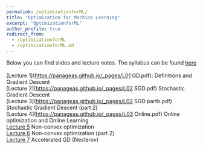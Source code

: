 ```yaml
---
permalink: /optimizationforML/
title: "Optimization for Machine Learning"
excerpt: "OptimizationforML"
author_profile: true
redirect_from: 
  - /optimizationforML
  - /optimizationforML.md
---
```

Below you can find slides and lecture notes. The syllabus can be found [here](https://panageas.github.io/files/syllabus.pdf) <br/>
<br/>
[Lecture 1](https://panageas.github.io/_pages/L01 GD.pdf): Definitions and Gradient Descent    <br/>
[Lecture 2](https://panageas.github.io/_pages/L02 SGD.pdf) Stochastic Gradient Descent<br/>
[Lecture 3](https://panageas.github.io/_pages/L02 SGD partb.pdf) Stochastic Gradient Descent (part 2)<br/>
[Lecture 4](https://panageas.github.io/_pages/L03 Online.pdf) Online optimization and Online Learning <br/>
[Lecture 5](https://panageas.github.io/_pages/slides_week4(partb).pdf) Non-convex optimization<br/>
[Lecture 6](https://panageas.github.io/_pages/slides_week5.pdf) Non-convex optimization (part 2) <br/>
[Lecture 7](https://panageas.github.io/_pages/slides_week6.pdf) Accelerated GD (Nesterov) <br/>
<br/>
